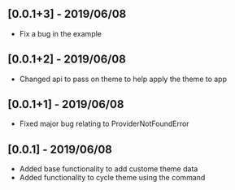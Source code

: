 ## [0.0.1+3] - 2019/06/08

* Fix a bug in the example

## [0.0.1+2] - 2019/06/08

* Changed api to pass on theme to help apply the theme to app

## [0.0.1+1] - 2019/06/08

* Fixed major bug relating to ProviderNotFoundError

## [0.0.1] - 2019/06/08

* Added base functionality to add custome theme data
* Added functionality to cycle theme using the command